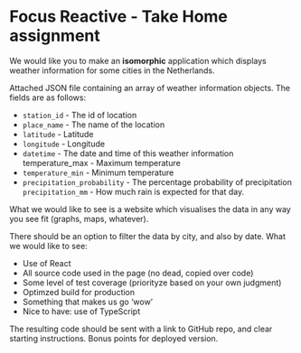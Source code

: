 # Focus Reactive - Take Home assignment

We would like you to make an **isomorphic** application which displays weather information for some cities in the Netherlands.

Attached JSON file containing an array of weather information objects. The fields are as follows:

* `station_id` - The id of location
* `place_name` - The name of the location
* `latitude` - Latitude
* `longitude` - Longitude
* `datetime` - The date and time of this weather information temperature_max - Maximum temperature
* `temperature_min` - Minimum temperature
* `precipitation_probability` - The percentage probability of precipitation `precipitation_mm` - How much rain is expected for that day.

What we would like to see is a website which visualises the data in any way you see fit (graphs, maps, whatever).

There should be an option to filter the data by city, and also by date. What we would like to see:

* Use of React
* All source code used in the page (no dead, copied over code)
* Some level of test coverage (priorityze based on your own judgment)
* Optimzed build for production
* Something that makes us go ‘wow’
* Nice to have: use of TypeScript

The resulting code should be sent with a link to GitHub repo, and clear starting instructions. Bonus points for deployed version.
